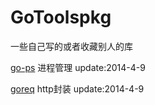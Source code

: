 GoToolspkg
==========

一些自己写的或者收藏别人的库


[go-ps]("https://github.com/mitchellh/go-ps") 进程管理
        update:2014-4-9
        
[goreq]("https://github.com/franela/goreq") http封装
        update:2014-4-9